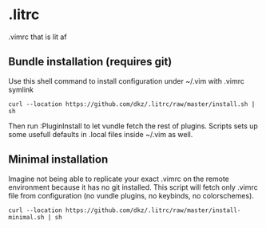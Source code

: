 # .litrc
.vimrc that is lit af

## Bundle installation (requires git)
Use this shell command to install configuration under ~/.vim with .vimrc symlink
```
curl --location https://github.com/dkz/.litrc/raw/master/install.sh | sh
```
Then run :PluginInstall to let vundle fetch the rest of plugins.
Scripts sets up some usefull defaults in .local files inside ~/.vim as well.

## Minimal installation
Imagine not being able to replicate your exact .vimrc on the remote environment
because it has no git installed. This script will fetch only .vimrc file from
configuration (no vundle plugins, no keybinds, no colorschemes).

```
curl --location https://github.com/dkz/.litrc/raw/master/install-minimal.sh | sh
```

